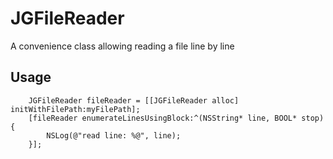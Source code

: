 JGFileReader
============

A convenience class allowing reading a file line by line

Usage
-----
		JGFileReader fileReader = [[JGFileReader alloc] initWithFilePath:myFilePath];
		[fileReader enumerateLinesUsingBlock:^(NSString* line, BOOL* stop) {
			NSLog(@"read line: %@", line);
		}];
		